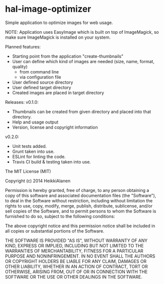 hal-image-optimizer
===================

Simple application to optimize images for web usage.

NOTE: Application uses EasyImage which is built on top of ImageMagick, so make sure ImageMagick is installed on your system.


Planned features:
- Starting point from the application "create-thumbnails"
- User can define which kind of images are needed (size, name, format, quality)
  - from command line
  - via configuration file
- User defined source directory
- User defined target directory
- Created images are placed in target directory

Releases:
v0.1.0: 
* Thumbnails can be created from given directory and placed into that directory. 
* Help and usage output
* Version, license and copyright information

v0.2.0:
* Unit tests added.
* Grunt taken into use.
* ESLint for linting the code.
* Travis CI build & testing taken into use.

The MIT License (MIT)

Copyright (c) 2014 HeikkiAlanen

Permission is hereby granted, free of charge, to any person obtaining a copy
of this software and associated documentation files (the "Software"), to deal
in the Software without restriction, including without limitation the rights
to use, copy, modify, merge, publish, distribute, sublicense, and/or sell
copies of the Software, and to permit persons to whom the Software is
furnished to do so, subject to the following conditions:

The above copyright notice and this permission notice shall be included in all
copies or substantial portions of the Software.

THE SOFTWARE IS PROVIDED "AS IS", WITHOUT WARRANTY OF ANY KIND, EXPRESS OR
IMPLIED, INCLUDING BUT NOT LIMITED TO THE WARRANTIES OF MERCHANTABILITY,
FITNESS FOR A PARTICULAR PURPOSE AND NONINFRINGEMENT. IN NO EVENT SHALL THE
AUTHORS OR COPYRIGHT HOLDERS BE LIABLE FOR ANY CLAIM, DAMAGES OR OTHER
LIABILITY, WHETHER IN AN ACTION OF CONTRACT, TORT OR OTHERWISE, ARISING FROM,
OUT OF OR IN CONNECTION WITH THE SOFTWARE OR THE USE OR OTHER DEALINGS IN THE
SOFTWARE.
